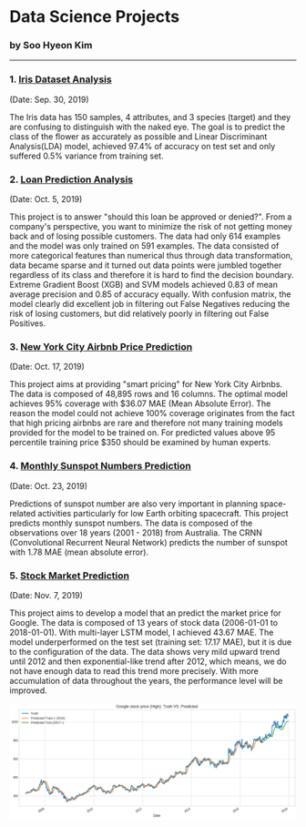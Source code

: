 # Data Science Projects 
### by Soo Hyeon Kim
---

### 1. [Iris Dataset Analysis](https://github.com/soo-pecialist/DS_Projects/blob/master/Iris_Dataset_Analysis.ipynb) 
 (Date: Sep. 30, 2019)

The Iris data has 150 samples, 4 attributes, and 3 species (target) and they are confusing to distinguish with the naked eye. The goal is to predict the class of the flower as accurately as possible and Linear Discriminant Analysis(LDA) model, achieved 97.4% of accuracy on test set and only suffered 0.5% variance from training set. 

### 2. [Loan Prediction Analysis](https://github.com/soo-pecialist/DS_Projects/blob/master/Loan_Prediction_Analysis.ipynb)
 (Date: Oct. 5, 2019)
 
This project is to answer "should this loan be approved or denied?". From a company's perspective, you want to minimize the risk of not getting money back and of losing possible customers. 
The data had only 614 examples and the model was only trained on 591 examples. The data consisted of more categorical features than numerical thus through data transformation, data became sparse and it turned out data points were jumbled together regardless of its class and therefore it is hard to find the decision boundary. 
Extreme Gradient Boost (XGB) and SVM models achieved 0.83 of mean average precision and 0.85 of accuracy equally. With confusion matrix, the model clearly did excellent job in filtering out False Negatives reducing the risk of losing customers, but did relatively poorly in filtering out False Positives. 

### 3. [New York City Airbnb Price Prediction](https://github.com/soo-pecialist/DS_Projects/blob/master/NY_AirBnB.ipynb)
  (Date: Oct. 17, 2019)

This project aims at providing "smart pricing" for New York City Airbnbs. The data is composed of 48,895 rows and 16 columns. The optimal model achieves 95% coverage with $36.07 MAE (Mean Absolute Error). The reason the model could not achieve 100% coverage originates from the fact that high pricing airbnbs are rare and therefore not many training models provided for the model to be trained on. For predicted values above 95 percentile training price $350 should be examined by human experts. 

### 4. [Monthly Sunspot Numbers Prediction](https://github.com/soo-pecialist/DS_Projects/blob/master/Sunspot.ipynb)
  (Date: Oct. 23, 2019)

Predictions of sunspot number are also very important in planning space-related activities particularly for low Earth orbiting spacecraft. This project predicts monthly sunspot numbers. The data is composed of the observations over 18 years (2001 - 2018) from Australia. The CRNN (Convolutional Recurrent Neural Network) predicts the number of sunspot with 1.78 MAE (mean absolute error). 

### 5. [Stock Market Prediction](https://github.com/soo-pecialist/DS_Projects/blob/master/DJIA_Google_Time_Series.ipynb)
  (Date: Nov. 7, 2019)

This project aims to develop a model that an predict the market price for Google. The data is composed of 13 years of stock data (2006-01-01 to 2018-01-01). With multi-layer LSTM model, I achieved 43.67 MAE. The model underperformed on the test set (training set: 17.17 MAE), but it is due to the configuration of the data. The data shows very mild upward trend until 2012 and then exponential-like trend after 2012, which means, we do not have enough data to read this trend more precisely. With more accumulation of data throughout the years, the performance level will be improved.

<img src="https://github.com/soo-pecialist/DS_Projects/blob/master/images/DJIA_google.png?raw=true" width=800 align="middle">


